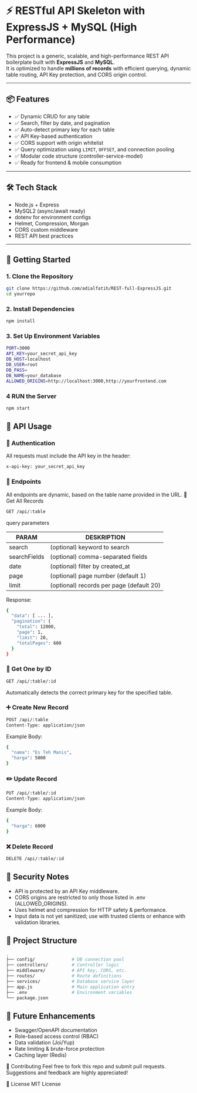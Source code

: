 # ⚡ RESTful API Skeleton with ExpressJS + MySQL (High Performance)

This project is a generic, scalable, and high-performance REST API boilerplate built with **ExpressJS** and **MySQL**.  
It is optimized to handle **millions of records** with efficient querying, dynamic table routing, API Key protection, and CORS origin control.

---

## 📦 Features

- ✅ Dynamic CRUD for any table
- ✅ Search, filter by date, and pagination
- ✅ Auto-detect primary key for each table
- ✅ API Key-based authentication
- ✅ CORS support with origin whitelist
- ✅ Query optimization using `LIMIT`, `OFFSET`, and connection pooling
- ✅ Modular code structure (controller-service-model)
- ✅ Ready for frontend & mobile consumption

---

## 🛠 Tech Stack

- Node.js + Express
- MySQL2 (async/await ready)
- dotenv for environment configs
- Helmet, Compression, Morgan
- CORS custom middleware
- REST API best practices

---

## 🚀 Getting Started

### 1. Clone the Repository

```bash
git clone https://github.com/adialfatih/REST-full-ExpressJS.git
cd yourrepo
```

### 2.  Install Dependencies
```bash
npm install
```

### 3. Set Up Environment Variables
```bash
PORT=3000
API_KEY=your_secret_api_key
DB_HOST=localhost
DB_USER=root
DB_PASS=
DB_NAME=your_database
ALLOWED_ORIGINS=http://localhost:3000,http://yourfrontend.com
```

### 4 RUN the Server
```bash
npm start
```

## 📘 API Usage
### 🔐 Authentication
All requests must include the API key in the header:

```bash
x-api-key: your_secret_api_key
```

### 🔄 Endpoints
All endpoints are dynamic, based on the table name provided in the URL.
🧾 Get All Records
```bash
GET /api/:table
```
query parameters

| PARAM          | DESKRIPTION                |
|----------------|----------------------------|
| search   | (optional) keyword to search            |
| searchFields        | (optional) comma-separated fields                    |
| date       | 	(optional) filter by created_at                      |
| page        | (optional) page number (default 1)     |
| limit         | (optional) records per page (default 20)                 |

Response:
```bash
{
  "data": [ ... ],
  "pagination": {
    "total": 12000,
    "page": 1,
    "limit": 20,
    "totalPages": 600
  }
}
```

### 📄 Get One by ID
```bash
GET /api/:table/:id
```
Automatically detects the correct primary key for the specified table.

### ➕ Create New Record
```bash
POST /api/:table
Content-Type: application/json
```
Example Body:
```bash
{
  "nama": "Es Teh Manis",
  "harga": 5000
}
```

### ✏️ Update Record
```bash
PUT /api/:table/:id
Content-Type: application/json
```
Example Body:
```bash
{
  "harga": 6000
}
```

### ❌ Delete Record
```bash
DELETE /api/:table/:id
```


## 🔐 Security Notes
- API is protected by an API Key middleware.
- CORS origins are restricted to only those listed in .env (ALLOWED_ORIGINS).
- Uses helmet and compression for HTTP safety & performance.
- Input data is not yet sanitized; use with trusted clients or enhance with validation libraries.

## 🔧 Project Structure
```bash
.
├── config/              # DB connection pool
├── controllers/         # Controller logic
├── middleware/          # API key, CORS, etc.
├── routes/              # Route definitions
├── services/            # Database service layer
├── app.js               # Main application entry
├── .env                 # Environment variables
└── package.json
```

## 🧪 Future Enhancements
- Swagger/OpenAPI documentation
- Role-based access control (RBAC)
- Data validation (Joi/Yup)
- Rate limiting & brute-force protection
- Caching layer (Redis)

🤝 Contributing
Feel free to fork this repo and submit pull requests. Suggestions and feedback are highly appreciated!

📄 License
MIT License
